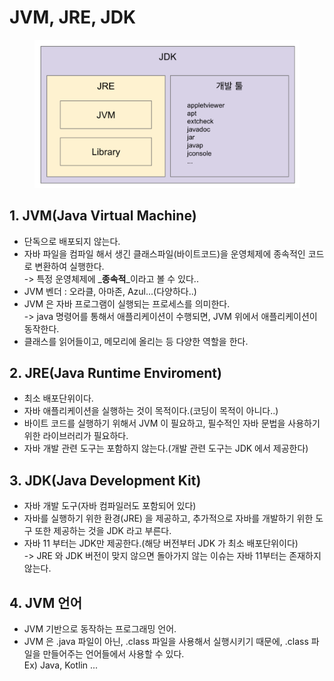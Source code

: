 # JVM, JRE, JDK

<figure><img src="../../../.gitbook/assets/image (7).png" alt=""><figcaption></figcaption></figure>

## 1. JVM(Java Virtual Machine)

* 단독으로 배포되지 않는다.
* 자바 파일을 컴파일 해서 생긴 클래스파일(바이트코드)을 운영체제에 종속적인 코드로 변환하여 실행한다.\
  \-> 특정 운영체제에 _**종속적**_이라고 볼 수 있다..
* JVM 벤더 : 오라클, 아마존, Azul...(다양하다..)
* JVM 은 자바 프로그램이 실행되는 프로세스를 의미한다.\
  \-> java 명령어를 통해서 애플리케이션이 수행되면, JVM 위에서 애플리케이션이 동작한다.
* 클래스를 읽어들이고, 메모리에 올리는 등 다양한 역할을 한다.

## 2. JRE(Java Runtime Enviroment)

* 최소 배포단위이다.
* 자바 애플리케이션을 실행하는 것이 목적이다.(코딩이 목적이 아니다..)
* 바이트 코드를 실행하기 위해서 JVM 이 필요하고, 필수적인 자바 문법을 사용하기 위한 라이브러리가 필요하다.
* 자바 개발 관련 도구는 포함하지 않는다.(개발 관련 도구는 JDK 에서 제공한다)

## 3. JDK(Java Development Kit)

* 자바 개발 도구(자바 컴파일러도 포함되어 있다)
* 자바를 실행하기 위한 환경(JRE) 을 제공하고, 추가적으로 자바를 개발하기 위한 도구 또한 제공하는 것을 JDK 라고 부른다.
* 자바 11 부터는 JDK만 제공한다.(해당 버전부터 JDK 가 최소 배포단위이다)\
  \-> JRE 와 JDK 버전이 맞지 않으면 돌아가지 않는 이슈는 자바 11부터는 존재하지 않는다.

## 4. JVM 언어

* JVM 기반으로 동작하는 프로그래밍 언어.
* JVM 은 .java 파일이 아닌, .class 파일을 사용해서 실행시키기 때문에, .class 파일을 만들어주는 언어들에서 사용할 수 있다. \
  Ex) Java, Kotlin ...
